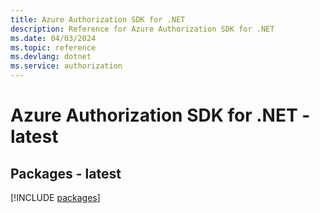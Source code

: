 ```yaml
---
title: Azure Authorization SDK for .NET
description: Reference for Azure Authorization SDK for .NET
ms.date: 04/03/2024
ms.topic: reference
ms.devlang: dotnet
ms.service: authorization
---
```

# Azure Authorization SDK for .NET - latest
## Packages - latest
[!INCLUDE [packages](authorization-index.md)]